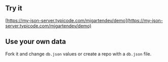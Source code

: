 ## Try it

[https://my-json-server.typicode.com/mjgartendev/demo](https://my-json-server.typicode.com/mjgartendev/demo)

## Use your own data

Fork it and change `db.json` values or create a repo with a `db.json` file.
